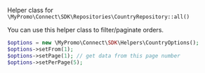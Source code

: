 Helper class for `\MyPromo\Connect\SDK\Repositories\CountryRepository::all()`

You can use this helper class to filter/paginate orders.

```php
$options = new \MyPromo\Connect\SDK\Helpers\CountryOptions();
$options->setFrom(1);
$options->setPage(1); // get data from this page number
$options->setPerPage(5);
```
